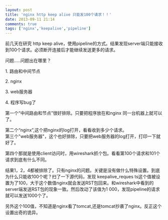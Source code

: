 ```yaml
---
layout: post
title: 'nginx http keep alive 只能发100个请求！！'
date: 2013-09-11 21:14
comments: true
tags: ['nginx','keepalive','pipeline']
---
```


前几天在研究 http keep
alive，使用pipeline的方式。结果发现server端只能接收到100个请求。必须断开连接后才能继续发送更多的请求。

问题.....问题出在哪里？

1\. 路由和中间节点

2\. nginx

3\. web服务器

4\. 程序写bug了

第一个“中间路由和节点”很好排除。只要把程序放在和nginx 同一台机器上就可以了。

第二个“nginx”,这个把nginx的log打开，看看收到多少个请求。  
第三个"web服务器"，这个也好排除，只要把web服务器的log打开，打印一下就好了。

第四个那就是使用client访问时，用wireshark抓个包。看看第100个请求和101个请求到底有什么不同。

结果1，2，4都被排除了。只有nginx的问题。关键是没有做什么特殊设置。到底为什么只能收100个呢？扫了一下源代码，发现 keepalive_reques
ts这个值被设置为了100，大于这个数值nginx就会发送RST包回来。和wireshark中看到的server端发送RST包的现象一致。然后改动了该值为1
000，发现pipeline的请求就可以发送1000个了。

另外这个100值，不知道是nginx看了tomcat,还是tomcat抄袭了nginx。反正这个设置出奇的诡异。  

